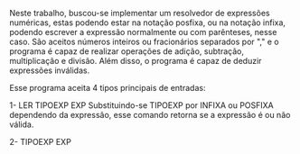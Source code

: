 Neste trabalho, buscou-se implementar um resolvedor de expressões numéricas, estas podendo estar na notação posfixa, ou na notação infixa, podendo escrever a expressão normalmente ou com parênteses, nesse caso. São aceitos números inteiros ou fracionários separados por "," e o programa é capaz de realizar operações de adição, subtração, multiplicação e divisão. Além disso, o programa é capaz de deduzir expressões inválidas.

Esse programa aceita 4 tipos principais de entradas:

1- LER TIPOEXP EXP
    Substituindo-se TIPOEXP por INFIXA ou POSFIXA dependendo da expressão, esse comando retorna se a expressão é ou não válida.

2- TIPOEXP EXP